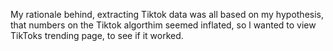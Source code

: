 My rationale behind, extracting Tiktok data was all based on my hypothesis, that numbers on the Tiktok algorthim seemed inflated, so l wanted to view TikToks trending page, to see if it worked. 